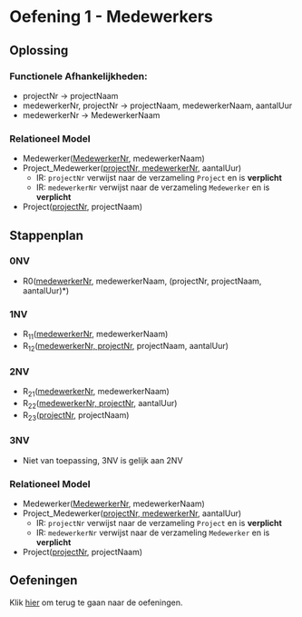 # Oefening 1 - Medewerkers

## Oplossing
### Functionele Afhankelijkheden:​
- projectNr → projectNaam​
- medewerkerNr, projectNr → projectNaam, medewerkerNaam, aantalUur
- medewerkerNr → MedewerkerNaam

### Relationeel Model
- Medewerker(<ins>MedewerkerNr</ins>, medewerkerNaam)
- Project_Medewerker(<ins>projectNr, medewerkerNr</ins>, aantalUur)
    - IR: `projectNr` verwijst naar de verzameling `Project` en is **verplicht**
    - IR: `medewerkerNr` verwijst naar de verzameling `Medewerker` en is **verplicht**
- Project(<ins>projectNr</ins>, projectNaam)

## Stappenplan
### 0NV
- R0(<ins>medewerkerNr</ins>, medewerkerNaam, (projectNr, projectNaam, aantalUur)*)

### 1NV
- R<sub>11</sub>(<ins>medewerkerNr</ins>, medewerkerNaam)
- R<sub>12</sub>(<ins>medewerkerNr, projectNr</ins>, projectNaam, aantalUur)

### 2NV
- R<sub>21</sub>(<ins>medewerkerNr</ins>, medewerkerNaam)
- R<sub>22</sub>(<ins>medewerkerNr, projectNr</ins>, aantalUur)
- R<sub>23</sub>(<ins>projectNr</ins>, projectNaam)

### 3NV
- Niet van toepassing, 3NV is gelijk aan 2NV

### Relationeel Model
- Medewerker(<ins>MedewerkerNr</ins>, medewerkerNaam)
- Project_Medewerker(<ins>projectNr, medewerkerNr</ins>, aantalUur)
    - IR: `projectNr` verwijst naar de verzameling `Project` en is **verplicht**
    - IR: `medewerkerNr` verwijst naar de verzameling `Medewerker` en is **verplicht**
- Project(<ins>projectNr</ins>, projectNaam)

## Oefeningen
Klik [hier](../exercises.md) om terug te gaan naar de oefeningen.
